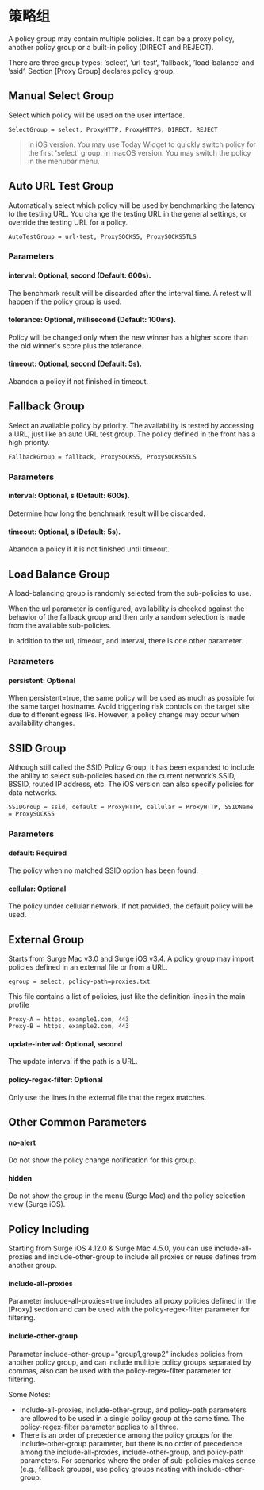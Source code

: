 # 策略组

A policy group may contain multiple policies. It can be a proxy policy, another policy group or a built-in policy \(DIRECT and REJECT\).

There are three group types: ‘select‘, ’url-test‘, ’fallback‘, ’load-balance‘ and ’ssid‘. Section \[Proxy Group\] declares policy group.

## Manual Select Group

Select which policy will be used on the user interface.

`SelectGroup = select, ProxyHTTP, ProxyHTTPS, DIRECT, REJECT`

> In iOS version. You may use Today Widget to quickly switch policy for the first 'select' group. 
> In macOS version. You may switch the policy in the menubar menu.

## Auto URL Test Group

Automatically select which policy will be used by benchmarking the latency to the testing URL. You change the testing URL in the general settings, or override the testing URL for a policy.

`AutoTestGroup = url-test, ProxySOCKS5, ProxySOCKS5TLS`

### Parameters

#### interval: Optional, second \(Default: 600s\).

The benchmark result will be discarded after the interval time. A retest will happen if the policy group is used.

#### tolerance: Optional, millisecond \(Default: 100ms\).

Policy will be changed only when the new winner has a higher score than the old winner's score plus the tolerance.

#### timeout: Optional, second \(Default: 5s\).

Abandon a policy if not finished in timeout.

## Fallback Group

Select an available policy by priority. The availability is tested by accessing a URL, just like an auto URL test group. The policy defined in the front has a high priority.

`FallbackGroup = fallback, ProxySOCKS5, ProxySOCKS5TLS`

### Parameters

#### interval: Optional, s \(Default: 600s\).

Determine how long the benchmark result will be discarded.

#### timeout: Optional, s \(Default: 5s\).

Abandon a policy if it is not finished until timeout.

## Load Balance Group

A load-balancing group is randomly selected from the sub-policies to use.

When the url parameter is configured, availability is checked against the behavior of the fallback group and then only a random selection is made from the available sub-policies.

In addition to the url, timeout, and interval, there is one other parameter.


### Parameters

#### persistent: Optional

When persistent=true, the same policy will be used as much as possible for the same target hostname. Avoid triggering risk controls on the target site due to different egress IPs. However, a policy change may occur when availability changes.


## SSID Group

Although still called the SSID Policy Group, it has been expanded to include the ability to select sub-policies based on the current network’s SSID, BSSID, routed IP address, etc. The iOS version can also specify policies for data networks.

`SSIDGroup = ssid, default = ProxyHTTP, cellular = ProxyHTTP, SSIDName = ProxySOCKS5`

### Parameters

#### default: Required

The policy when no matched SSID option has been found.

#### cellular: Optional

The policy under cellular network. If not provided, the default policy will be used.

## External Group

Starts from Surge Mac v3.0 and Surge iOS v3.4. A policy group may import policies defined in an external file or from a URL.

`egroup = select, policy-path=proxies.txt`

This file contains a list of policies, just like the definition lines in the main profile

```
Proxy-A = https, example1.com, 443
Proxy-B = https, example2.com, 443
```

#### update-interval: Optional, second

The update interval if the path is a URL.

#### policy-regex-filter: Optional

Only use the lines in the external file that the regex matches.

## Other Common Parameters

#### no-alert

Do not show the policy change notification for this group.

#### hidden

Do not show the group in the menu (Surge Mac) and the policy selection view (Surge iOS).


## Policy Including

Starting from Surge iOS 4.12.0 & Surge Mac 4.5.0, you can use include-all-proxies and include-other-group to include all proxies or reuse defines from another group.

#### include-all-proxies

Parameter include-all-proxies=true includes all proxy policies defined in the [Proxy] section and can be used with the policy-regex-filter parameter for filtering.

#### include-other-group

Parameter include-other-group="group1,group2" includes policies from another policy group, and can include multiple policy groups separated by commas, also can be used with the policy-regex-filter parameter for filtering.

Some Notes:
- include-all-proxies, include-other-group, and policy-path parameters are allowed to be used in a single policy group at the same time. The policy-regex-filter parameter applies to all three.
- There is an order of precedence among the policy groups for the include-other-group parameter, but there is no order of precedence among the include-all-proxies, include-other-group, and policy-path parameters. For scenarios where the order of sub-policies makes sense (e.g., fallback groups), use policy groups nesting with include-other-group.


